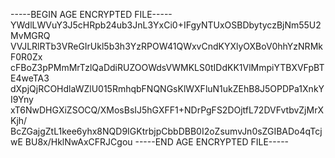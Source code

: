 -----BEGIN AGE ENCRYPTED FILE-----
YWdlLWVuY3J5cHRpb24ub3JnL3YxCi0+IFgyNTUxOSBDbytyczBjNm55U2MvMGRQ
VVJLRlRTb3VReGIrUkl5b3h3YzRPOW41QWxvCndKYXlyOXBoV0hhYzNRMkF0R0Zx
cFBoZ3pPMmMrTzlQaDdiRUZOOWdsVWMKLS0tIDdKK1VlMmpiYTBXVFpBTE4weTA3
dXpjQjRCOHdlaWZlU015RmhqbFNQNGsKlWXFluN1ukZEhB8J5OPDPa1XnkYI9Yny
xT6NwDHGXiZSOCQ/XMosBsIJ5hGXFF1+NDrPgFS2DOjtfL72DVFvtbvZjMrXKjh/
BcZGajgZtL1kee6yhx8NQD9IGKtrbjpCbbDBB0I2oZsumvJn0sZGIBADo4qTcjwE
BU8x/HklNwAxCFRJCgou
-----END AGE ENCRYPTED FILE-----
